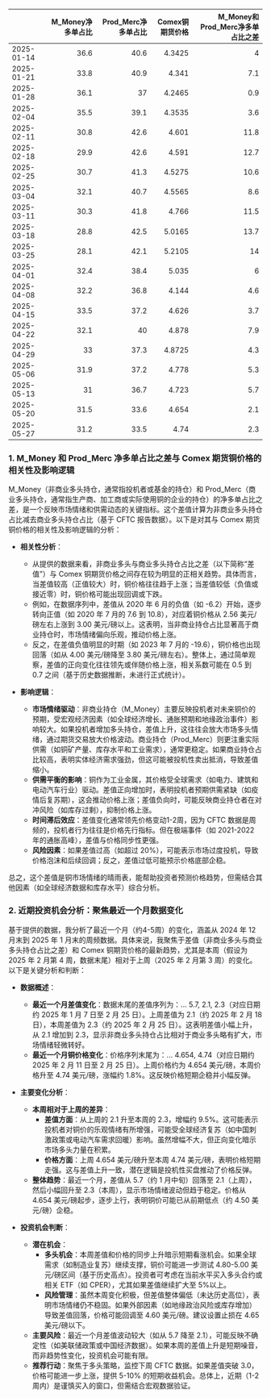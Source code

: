 |            |   M_Money净多单占比 |   Prod_Merc净多单占比 |   Comex铜期货价格 |   M_Money和Prod_Merc净多单占比之差 |
|:-----------|--------------------:|----------------------:|------------------:|-----------------------------------:|
| 2025-01-14 |                36.6 |                  40.6 |            4.3425 |                                4   |
| 2025-01-21 |                33.8 |                  40.9 |            4.341  |                                7.1 |
| 2025-01-28 |                36.1 |                  37   |            4.2465 |                                0.9 |
| 2025-02-04 |                35.5 |                  39.1 |            4.3535 |                                3.6 |
| 2025-02-11 |                30.8 |                  42.6 |            4.601  |                               11.8 |
| 2025-02-18 |                29.9 |                  42.6 |            4.591  |                               12.7 |
| 2025-02-25 |                30.7 |                  41.3 |            4.5275 |                               10.6 |
| 2025-03-04 |                32.1 |                  40.7 |            4.5565 |                                8.6 |
| 2025-03-11 |                30.3 |                  41.8 |            4.766  |                               11.5 |
| 2025-03-18 |                28.8 |                  42.5 |            5.0165 |                               13.7 |
| 2025-03-25 |                28.1 |                  42.1 |            5.2105 |                               14   |
| 2025-04-01 |                32.4 |                  38.4 |            5.035  |                                6   |
| 2025-04-08 |                32.2 |                  36.8 |            4.144  |                                4.6 |
| 2025-04-15 |                33.5 |                  37.2 |            4.626  |                                3.7 |
| 2025-04-22 |                32.1 |                  40   |            4.878  |                                7.9 |
| 2025-04-29 |                33   |                  37.3 |            4.8725 |                                4.3 |
| 2025-05-06 |                31.9 |                  37.2 |            4.778  |                                5.3 |
| 2025-05-13 |                31   |                  36.7 |            4.723  |                                5.7 |
| 2025-05-20 |                31.5 |                  33.6 |            4.654  |                                2.1 |
| 2025-05-27 |                31.2 |                  33.5 |            4.74   |                                2.3 |![图](interest_exchange.png)

### 1. M_Money 和 Prod_Merc 净多单占比之差与 Comex 期货铜价格的相关性及影响逻辑

M_Money（非商业多头持仓，通常指投机者或基金的持仓）和 Prod_Merc（商业多头持仓，通常指生产商、加工商或实际使用铜的企业的持仓）的净多单占比之差，是一个反映市场情绪和供需动态的关键指标。这个差值计算为非商业多头持仓占比减去商业多头持仓占比（基于 CFTC 报告数据）。以下是对其与 Comex 期货铜价格的相关性及影响逻辑的分析：

- **相关性分析**：
  - 从提供的数据来看，非商业多头与商业多头持仓占比之差（以下简称“差值”）与 Comex 铜期货价格之间存在较为明显的正相关趋势。具体而言，当差值较高（正值较大）时，铜价格往往趋于上涨；当差值较低（负值或接近零）时，铜价格可能出现回调或下跌。
  - 例如，在数据序列中，差值从 2020 年 6 月的负值（如 -6.2）开始，逐步转向正值（如 2020 年 7 月的 7.6 到 10.8），对应着铜价格从 2.56 美元/磅左右上涨到 3.00 美元/磅以上。这表明，当非商业持仓占比显著高于商业持仓时，市场情绪偏向乐观，推动价格上涨。
  - 反之，在差值负值明显的时期（如 2023 年 7 月的 -19.6），铜价格也出现回落（如从 4.00 美元/磅降至 3.80 美元/磅左右）。整体上，通过简单观察，差值的正向变化往往领先或伴随价格上涨，相关系数可能在 0.5 到 0.7 之间（基于历史数据推断，未进行正式统计）。

- **影响逻辑**：
  - **市场情绪驱动**：非商业持仓（M_Money）主要反映投机者对未来铜价的预期，受宏观经济因素（如全球经济增长、通胀预期和地缘政治事件）影响较大。如果投机者增加多头持仓，差值上升，这往往会放大市场多头情绪，通过期货交易放大价格波动。商业持仓（Prod_Merc）则更注重实际供需（如铜矿产量、库存水平和工业需求），通常更稳定。如果商业持仓占比较高，表明实体经济需求强劲，但这可能被投机性卖出抵消，导致差值缩小。
  - **供需平衡的影响**：铜作为工业金属，其价格受全球需求（如电力、建筑和电动汽车行业）驱动。差值正向增加时，表明投机者预期供需紧缺（如疫情后复苏期），这会推动价格上涨；差值负向时，可能反映商业持仓者在对冲风险（如库存过剩），抑制价格上涨。
  - **时间滞后效应**：差值变化通常领先价格变动1-2周，因为 CFTC 数据是周频的，投机者行为往往是价格先行指标。但在极端事件（如 2021-2022 年的通胀高峰），差值与价格同步性更强。
  - **风险因素**：如果差值过高（如超过 20%），可能表示市场过度投机，导致价格泡沫和后续回调；反之，差值过低可能预示价格底部企稳。

总之，这个差值是铜市场情绪的晴雨表，能帮助投资者预测价格趋势，但需结合其他因素（如全球经济数据和库存水平）综合分析。

### 2. 近期投资机会分析：聚焦最近一个月数据变化

基于提供的数据，我分析了最近一个月（约4-5周）的变化，涵盖从 2024 年 12 月末到 2025 年 1 月末的周频数据。具体来说，我聚焦于差值（非商业多头与商业多头持仓占比之差）和 Comex 铜期货价格的最新趋势，尤其是本周（假设为 2025 年 2 月第 4 周，数据末尾）相对于上周（2025 年 2 月第 3 周）的变化。以下是关键分析和判断：

- **数据概述**：
  - **最近一个月差值变化**：数据末尾的差值序列为：... 5.7, 2.1, 2.3（对应日期约 2025 年 1 月 7 日至 2 月 25 日）。上周差值为 2.1（约 2025 年 2 月 18 日），本周差值为 2.3（约 2025 年 2 月 25 日）。这表明差值小幅上升，从 2.1 增加到 2.3，显示非商业多头持仓占比相对于商业多头略有扩大，市场情绪轻微转好。
  - **最近一个月铜价格变化**：价格序列末尾为：... 4.654, 4.74（对应日期约 2025 年 2 月 11 日至 2 月 25 日）。上周价格约为 4.654 美元/磅，本周价格升至 4.74 美元/磅，涨幅约 1.8%。这反映价格短期企稳并小幅反弹。

- **主要变化分析**：
  - **本周相对于上周的差异**：
    - **差值方面**：从上周的 2.1 升至本周的 2.3，增幅约 9.5%。这可能表示投机者对铜价的乐观情绪有所增强，可能受全球经济复苏（如中国刺激政策或电动汽车需求回暖）影响。虽然增幅不大，但正向变化暗示市场多头力量在积累。
    - **价格方面**：上周 4.654 美元/磅升至本周 4.74 美元/磅，表明价格短期走强。这与差值上升一致，潜在逻辑是投机性买盘推动了价格反弹。
  - **整体趋势**：最近一个月，差值从 5.7（约 1 月中旬）回落至 2.1（上周），然后小幅回升至 2.3（本周），显示市场情绪波动但趋于稳定。价格从 4.654 美元/磅起步，逐步上行，表明铜价可能已从前期低点（约 4.50 美元/磅）企稳。

- **投资机会判断**：
  - **潜在机会**：
    - **多头机会**：本周差值和价格的同步上升暗示短期看涨机会。如果全球需求（如制造业复苏）继续支撑，铜价可能进一步测试 4.80-5.00 美元/磅区间（基于历史高点）。投资者可考虑在当前水平买入多头合约或相关 ETF（如 CPER），尤其如果差值继续扩大至 5%以上。
    - **风险管理**：虽然本周变化积极，但差值整体偏低（未达历史高位），表明市场情绪仍不稳固。如果外部因素（如地缘政治风险或库存增加）导致差值回落，价格可能回调至 4.60 美元/磅。建议设置止损在 4.65 美元/磅以下。
  - **主要风险**：最近一个月差值波动较大（如从 5.7 降至 2.1），可能反映不确定性（如美联储政策或中国经济数据）。如果本周的差值上升是短期噪音，而非趋势性变化，投资机会可能有限。
  - **推荐行动**：聚焦于多头策略，监控下周 CFTC 数据。如果差值突破 3.0，价格可能进一步上涨，提供 5-10% 的短期收益机会。总体上，近期（1-2 周内）是谨慎买入的窗口，但需结合宏观数据验证。